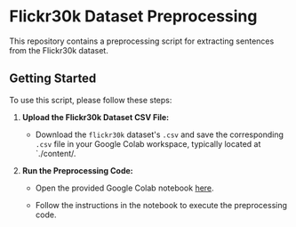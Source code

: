 # Flickr30k Dataset Preprocessing

This repository contains a preprocessing script for extracting sentences from the Flickr30k dataset. 

## Getting Started

To use this script, please follow these steps:

1. **Upload the Flickr30k Dataset CSV File:**

   - Download the `flickr30k` dataset's `.csv` and save the corresponding `.csv` file in your Google Colab workspace, typically located at `./content/.

2. **Run the Preprocessing Code:**

   - Open the provided Google Colab notebook [here](https://colab.research.google.com/drive/1QMt-v7VDZCThTWZoQ9Gee8aY-bVssLPA?usp=sharing).

   - Follow the instructions in the notebook to execute the preprocessing code.
